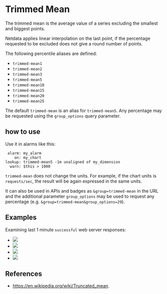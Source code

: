 <!--
title: "Trimmed Mean"
description: "Use trimmed-mean in API queries and health entities to find the average value from a sample, eliminating any unwanted spikes in the returned metrics."
custom_edit_url: https://github.com/netdata/netdata/edit/master/web/api/queries/trimmed_mean/README.md
-->

# Trimmed Mean

The trimmed mean is the average value of a series excluding the smallest and biggest points.

Netdata applies linear interpolation on the last point, if the percentage requested to be excluded does not give a
round number of points.

The following percentile aliases are defined:

  - `trimmed-mean1`
  - `trimmed-mean2`
  - `trimmed-mean3`
  - `trimmed-mean5`
  - `trimmed-mean10`
  - `trimmed-mean15`
  - `trimmed-mean20`
  - `trimmed-mean25`

The default `trimmed-mean` is an alias for `trimmed-mean5`.
Any percentage may be requested using the `group_options` query parameter.

## how to use

Use it in alarms like this:

```
 alarm: my_alarm
    on: my_chart
lookup: trimmed-mean5 -1m unaligned of my_dimension
  warn: $this > 1000
```

`trimmed-mean` does not change the units. For example, if the chart units is `requests/sec`, the result
will be again expressed in the same units. 

It can also be used in APIs and badges as `&group=trimmed-mean` in the URL and the additional parameter `group_options`
may be used to request any percentage (e.g. `&group=trimmed-mean&group_options=29`).

## Examples

Examining last 1 minute `successful` web server responses:

-   ![](https://registry.my-netdata.io/api/v1/badge.svg?chart=web_log_nginx.response_statuses&options=unaligned&dimensions=success&group=min&after=-60&label=min)
-   ![](https://registry.my-netdata.io/api/v1/badge.svg?chart=web_log_nginx.response_statuses&options=unaligned&dimensions=success&group=average&after=-60&label=average)
-   ![](https://registry.my-netdata.io/api/v1/badge.svg?chart=web_log_nginx.response_statuses&options=unaligned&dimensions=success&group=trimmed-mean5&after=-60&label=trimmed-mean5&value_color=orange)
-   ![](https://registry.my-netdata.io/api/v1/badge.svg?chart=web_log_nginx.response_statuses&options=unaligned&dimensions=success&group=max&after=-60&label=max)

## References

-   <https://en.wikipedia.org/wiki/Truncated_mean>.
